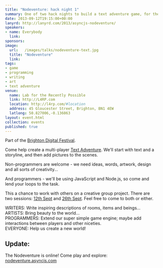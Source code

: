 ```yaml
---
title: "Nodeventure: hack night 1"
summary: One of two hack nights to build a text adventure game, for the Brighton Digital Festival.
date: 2013-09-12T19:15:00+00:00
lanyrd: http://lanyrd.com/2013/asyncjs-nodeventure/
speakers:
- name: Everybody
  link:
sponsors:
image:
  url:   /images/talks/nodeventure-text.jpg
  title: "Nodeventure"
  link:
tags:
- game
- programming
- writing
- art
- text adventure
venue:
  name: Lab for the Recently Possible
  link: http://L4RP.com
  location: http://l4rp.com/#location
  address: 45 Gloucester Street, Brighton, BN1 4EW
  latlong: 50.827006,-0.136063
layout: event.html
collection: events
published: true
---
```


Part of the [Brighton Digital Festival][bdf].

Come help create a multi-player [Text Adventure][ifiction]. We'll start with text and a storyline, and then add pictures to the scenes.

Non-programmers are welcome - we need ideas, words, artwork, design and all sorts of creativity...

And programmers - we'll be using JavaScript and Node.js, so come and lend your loops to the task.

This a chance to work with others on a creative group project. There are two sessions: [12th Sept][12-sept] and [26th Sept][26-sept]. Feel free to come to both or either.

WRITERS: Write inspiring descriptions of rooms, items and beings...  
ARTISTS: Bring beauty to the world...  
PROGRAMMERS: Extend our super simple game engine; maybe add interactions between players and other niceties.  
EVERYONE: Help us create a new world!


## Update:

The Nodeventure is online! Come play and explore: [nodeventure.asyncjs.com][game]


[bdf]: http://brightondigitalfestival.co.uk
[ifiction]: https://en.wikipedia.org/wiki/Interactive_fiction
[12-sept]: /nodeventure/
[26-sept]: /nodeventure2/
[game]: http://nodeventure.asyncjs.com

